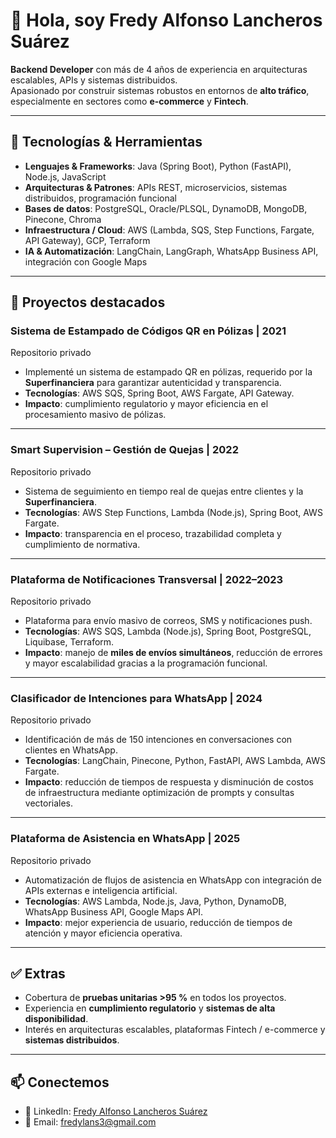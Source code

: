 # 👋 Hola, soy Fredy Alfonso Lancheros Suárez

**Backend Developer** con más de 4 años de experiencia en arquitecturas escalables, APIs y sistemas distribuidos.  
Apasionado por construir sistemas robustos en entornos de **alto tráfico**, especialmente en sectores como **e-commerce** y **Fintech**.

---

## 🧰 Tecnologías & Herramientas
- **Lenguajes & Frameworks**: Java (Spring Boot), Python (FastAPI), Node.js, JavaScript  
- **Arquitecturas & Patrones**: APIs REST, microservicios, sistemas distribuidos, programación funcional  
- **Bases de datos**: PostgreSQL, Oracle/PLSQL, DynamoDB, MongoDB, Pinecone, Chroma  
- **Infraestructura / Cloud**: AWS (Lambda, SQS, Step Functions, Fargate, API Gateway), GCP, Terraform  
- **IA & Automatización**: LangChain, LangGraph, WhatsApp Business API, integración con Google Maps  

---

## 🚀 Proyectos destacados

### Sistema de Estampado de Códigos QR en Pólizas | 2021  
Repositorio privado  
- Implementé un sistema de estampado QR en pólizas, requerido por la **Superfinanciera** para garantizar autenticidad y transparencia.  
- **Tecnologías**: AWS SQS, Spring Boot, AWS Fargate, API Gateway.  
- **Impacto**: cumplimiento regulatorio y mayor eficiencia en el procesamiento masivo de pólizas.

---

### Smart Supervision – Gestión de Quejas | 2022  
Repositorio privado  
- Sistema de seguimiento en tiempo real de quejas entre clientes y la **Superfinanciera**.  
- **Tecnologías**: AWS Step Functions, Lambda (Node.js), Spring Boot, AWS Fargate.  
- **Impacto**: transparencia en el proceso, trazabilidad completa y cumplimiento de normativa.

---

### Plataforma de Notificaciones Transversal | 2022–2023  
Repositorio privado  
- Plataforma para envío masivo de correos, SMS y notificaciones push.  
- **Tecnologías**: AWS SQS, Lambda (Node.js), Spring Boot, PostgreSQL, Liquibase, Terraform.  
- **Impacto**: manejo de **miles de envíos simultáneos**, reducción de errores y mayor escalabilidad gracias a la programación funcional.

---

### Clasificador de Intenciones para WhatsApp | 2024  
Repositorio privado  
- Identificación de más de 150 intenciones en conversaciones con clientes en WhatsApp.  
- **Tecnologías**: LangChain, Pinecone, Python, FastAPI, AWS Lambda, AWS Fargate.  
- **Impacto**: reducción de tiempos de respuesta y disminución de costos de infraestructura mediante optimización de prompts y consultas vectoriales.

---

### Plataforma de Asistencia en WhatsApp | 2025  
Repositorio privado  
- Automatización de flujos de asistencia en WhatsApp con integración de APIs externas e inteligencia artificial.  
- **Tecnologías**: AWS Lambda, Node.js, Java, Python, DynamoDB, WhatsApp Business API, Google Maps API.  
- **Impacto**: mejor experiencia de usuario, reducción de tiempos de atención y mayor eficiencia operativa.

---

## ✅ Extras
- Cobertura de **pruebas unitarias >95 %** en todos los proyectos.  
- Experiencia en **cumplimiento regulatorio** y **sistemas de alta disponibilidad**.  
- Interés en arquitecturas escalables, plataformas Fintech / e-commerce y **sistemas distribuidos**.

---

## 📫 Conectemos
- 💼 LinkedIn: [Fredy Alfonso Lancheros Suárez](https://www.linkedin.com/in/fredyalfonso)  
- 📧 Email: fredylans3@gmail.com  
